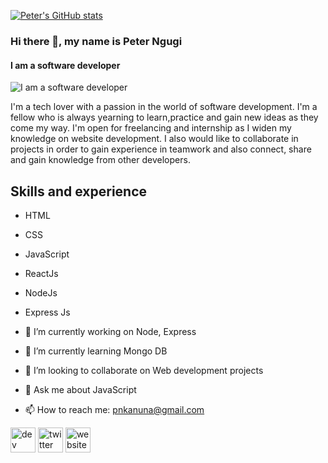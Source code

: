 [![Peter's GitHub stats](https://github-readme-stats.vercel.app/api?username=muirurii)](https://github.com/muirurii/github-readme-stats)

### Hi there 👋, my name is Peter Ngugi
#### I am a software developer
![I am a software developer](https://avatars.githubusercontent.com/u/86372952?v=4)

I'm a tech lover with a passion in the world of software development.
I'm a fellow who is always yearning to learn,practice and gain new ideas as they come my way.
I'm open for freelancing and internship as I widen my knowledge on website development.
I also would like to collaborate in projects in order to gain experience in teamwork and also connect, share and gain knowledge from other developers.

## Skills and experience
 - HTML 
 - CSS 
 - JavaScript  
 - ReactJs 
 - NodeJs 
 - Express Js 

- 🔭 I’m currently working on Node, Express 
- 🌱 I’m currently learning  Mongo DB 
- 👯 I’m looking to collaborate on Web development projects 
- 💬 Ask me about JavaScript 
- 📫 How to reach me: pnkanuna@gmail.com 


[<img src='https://cdn.jsdelivr.net/npm/simple-icons@3.0.1/icons/dev-dot-to.svg' alt='dev' height='40'>](https://dev.to/peterngugi)  [<img src='https://cdn.jsdelivr.net/npm/simple-icons@3.0.1/icons/twitter.svg' alt='twitter' height='40'>](https://twitter.com/dronethem)  [<img src='https://cdn.jsdelivr.net/npm/simple-icons@3.0.1/icons/icloud.svg' alt='website' height='40'>](https://peterngugi.netlify.app/)  



<!---
muirurii/muirurii is a ✨ special ✨ repository because its `README.md` (this file) appears on your GitHub profile.
You can click the Preview link to take a look at your changes.
--->

